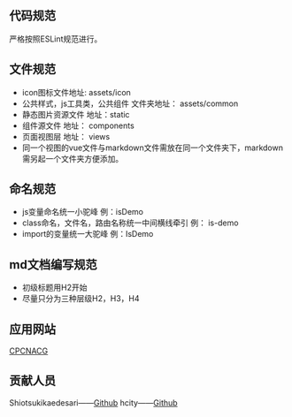 ## 代码规范
严格按照ESLint规范进行。

## 文件规范
* icon图标文件地址: assets/icon
* 公共样式，js工具类，公共组件 文件夹地址： assets/common
* 静态图片资源文件 地址：static
* 组件源文件 地址： components
* 页面视图层 地址： views
* 同一个视图的vue文件与markdown文件需放在同一个文件夹下，markdown需另起一个文件夹方便添加。

## 命名规范
* js变量命名统一小驼峰 例：isDemo
* class命名，文件名，路由名称统一中间横线牵引 例： is-demo
* import的变量统一大驼峰 例：IsDemo

## md文档编写规范
* 初级标题用H2开始
* 尽量只分为三种层级H2，H3，H4

## 应用网站

[CPCNACG](https:// "vue官网")

## 贡献人员
Shiotsukikaedesari——[Github](https://github.com/Shiotsukikaedesari "Github主页")
hcity——[Github](https://github.com/hcity002 "Github主页")
